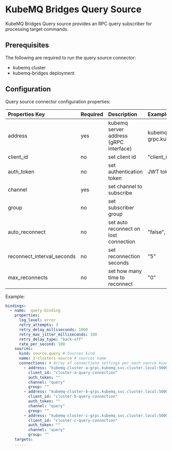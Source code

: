 # KubeMQ Bridges Query Source

KubeMQ Bridges Query source provides an RPC query subscriber for processing target commands.

## Prerequisites
The following are required to run the query source connector:

- kubemq cluster
- kubemq-bridges deployment


## Configuration

Query source connector configuration properties:

| Properties Key             | Required | Description                            | Example                                              |
|:---------------------------|:---------|:---------------------------------------|:-----------------------------------------------------|
| address                    | yes      | kubemq server address (gRPC interface) | kubemq-cluster-a-grpc.kubemq.svc.cluster.local:50000 |
| client_id                  | no       | set client id                          | "client_id"                                          |
| auth_token                 | no       | set authentication token               | JWT token                                            |
| channel                    | yes      | set channel to subscribe               |                                                      |
| group                      | no       | set subscriber group                   |                                                      |
| auto_reconnect             | no       | set auto reconnect on lost connection  | "false", "true"                                      |
| reconnect_interval_seconds | no       | set reconnection seconds               | "5"                                                  |
| max_reconnects             | no       | set how many time to reconnect         | "0"                                                  |


Example:

```yaml
bindings:
  - name:  query-binding 
    properties: 
      log_level: error
      retry_attempts: 3
      retry_delay_milliseconds: 1000
      retry_max_jitter_milliseconds: 100
      retry_delay_type: "back-off"
      rate_per_second: 100
    sources:
      kind: source.query # Sources kind
      name: 3-clusters-source # sources name 
      connections: # Array of connections settings per each source kind
        - address: "kubemq-cluster-a-grpc.kubemq.svc.cluster.local:50000"
          client_id: "cluster-a-query-connection"
          auth_token: ""
          channel: "query"
          group: ""
        - address: "kubemq-cluster-b-grpc.kubemq.svc.cluster.local:50000"
          client_id: "cluster-b-query-connection"
          auth_token: ""
          channel: "query"
          group: ""
        - address: "kubemq-cluster-c-grpc.kubemq.svc.cluster.local:50000"
          client_id: "cluster-c-query-connection"
          auth_token: ""
          channel: "query"
          group: ""              
    targets:
    .....
```

